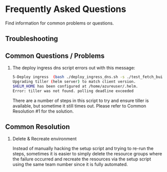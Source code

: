 # Frequently Asked Questions

Find information for common problems or questions.

## Troubleshooting

## Common Questions / Problems

1. The deploy ingress dns script errors out with this message:

    ```bash
    5-Deploy ingress  (bash ./deploy_ingress_dns.sh -s ./test_fetch_build -l westus2 -n teamdcaro04)
    Upgrading tiller (helm server) to match client version.
    $HELM_HOME has been configured at /home/azureuser/.helm.
    Error: tiller was not found. polling deadline exceeded
    ```

    There are a number of steps in this script to try and ensure tiller is available, but sometime it still times out.  Please refer to Common Resolution #1 for the solution.

## Common Resolution

1. Delete & Recreate environment

    Instead of manually hacking the setup script and trying to re-run the steps, sometimes it is easier to simply delete the resource groups where the failure occurred and recreate the resources via the setup script using the same team number since it is fully automated.